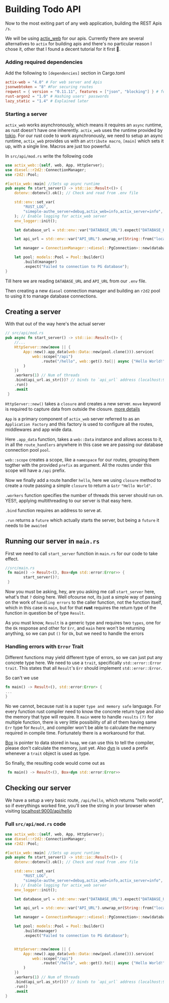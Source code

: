 # Building Todo API

Now to the most exiting part of any web application, building the REST Apis `/s`.

We will be using [actix_web](https://actix_web.rs) for our apis. Currently there
are several alternatives to `actix` for building apis and there's no particular 
reason I chose it, other that I found a decent tutorial for it first 😬.

### Adding required dependencies
Add the following to `[dependencies]` section in Cargo.toml

```toml
actix-web = "4.0" # For web server and Apis 
jsonwebtoken = "8" #For securing routes 
reqwest = { version = "0.11.11", features = ["json", "blocking"] } # for making api calls in rust
rust-argon2 = "1.0" # Hashing users' passwords
lazy_static = "1.4" # Explained later
```

### Starting a server
`actix_web` works asynchronously, which means it requires an `async` runtime, as 
rust doesn't have one inherently. `actix_web` uses the runtime provided by
[tokio](https://tokio.rs/). For our rust code to work asynchronously, we need to 
setup an async runtime, `actix_web` provides us with an `attribute macro`, `[main]`
which sets it up, with a single line. Macros are just too powerful.

In `src/api/mod.rs` write the following code
```rust 
use actix_web::{self, web, App, HttpServer};
use diesel::r2d2::ConnectionManager;
use r2d2::Pool;

#[actix_web::main] //Sets up async runtime 
pub async fn start_server() -> std::io::Result<()> {
    dotenv::dotenv().ok(); // Check and read from .env file

    std::env::set_var(
        "RUST_LOG",
        "simeple-authe_server=debug,actix_web=info,actix_server=info",
    ); // Enable logging for actix_web server
    env_logger::init();

    let database_url = std::env::var("DATABASE_URL").expect("DATABASE_URL must be set");

    let api_url = std::env::var("API_URL").unwrap_or(String::from("localhost:9000"));

    let manager = ConnectionManager::<diesel::PgConnection>::new(database_url);

    let pool: models::Pool = Pool::builder()
        .build(manager)
        .expect("Failed to connection to PG database");
}
```
Till here we are reading `DATABASE_URL` and `API_URL` from our `.env` file. 

Then creating a new `diesel` connection manager and building an `r2d2` pool to 
using it to manage database connections. 

## Creating a server

With that out of the way here's the actual server
```rust 
// src/api/mod.rs
pub async fn start_server() -> std::io::Result<()> {
    //...
    HttpServer::new(move || {
        App::new().app_data(web::Data::new(pool.clone())).service(
            web::scope("/api")
                .route("/hello", web::get().to(|| async {"Hello World!"}))
        )
    })
    .workers(1) // Num of threads
    .bind(api_url.as_str())? // binds to `api_url` address (localhost:9000)
    .run()
    .await
 }
```
`HttpServer::new()` takes a `closure` and creates a new server.
`move` keyword is required to capture data from outside the closure. [more details](https://doc.rust-lang.org/reference/types/closure.html)

`App` is a primary component of `actix_web` server referred to as an `Application Factory`
and this factory is used to configure all the routes, middlewares and app wide data.

Here `.app_data` function, takes a `web::Data` instance and allows access to it,
in all the `route_handlers` anywhere in this case we are passing our database connection pool `pool`. 

`web::scope` creates a scope, like a `namespace` for our routes, grouping them togther with the provided `prefix` as argument. All the routes under this scope will have a `/api` prefix.

Now we finally add a route handler `hello`, here we using `closure` method to create a route passing a simple `closure` to return a `&str` `"Hello World"`.

`.workers` function specifies the number of threads this server should run on. YES!!, applying multithreading to our server is that easy here. 

`.bind` function requires an address to serve at.

`.run` returns a `future` which actually starts the server, but being a `future` it needs to be `awaited`

## Running our server in `main.rs` 
First we need to call `start_server` function in `main.rs` for our code to take effect. 

```rust
//src/main.rs
 fn main() -> Result<(), Box<dyn std::error:Error>> {
        start_server()?;
 } 
```
Now you must be asking, hey, are you asking me call `start_server` here, what's that `?` doing here. Well ofcourse not, its just a simple 
way of passing on the work of `handling errors` to the caller function, not the function itself, which in this case is `main`, but for 
that **rust** requires the return type of the function in question be of type `Result`. 

As you must know, `Result` is a generic type and requires two `types`, one for the `Ok` response and other for `Err`, and `main` here 
won't be returning anything, so we can put `()` for `Ok`, but we need to handle the errors

### Handling errors with `Error` Trait
Different functions may yield different type of errors, so we can just put any concrete type here. We need to use a `trait`, specifically
`std::error::Error` `trait`. This states that all `Result`'s `Err` should implement `std::error::Error`. 

So can't we use 
```rust
fn main() -> Result<(), std::error:Error> {
...
}
```

No we cannot, because rust is a super `type and memory safe` language. For every function rust compiler need to know the concrete return type and also the memory that type will require. It `main` were to handle `results` `(?)` for multiple function, there is very little
possibility of all of them having same `Err` type for `Result`, and compiler won't be able to calculate the memory required in compile time. Fortunately there is a workaround for that.

[Box](https://doc.rust-lang.org/std/boxed/struct.Box.html) is pointer to data stored in `heap`, we can use this to tell the compiler, please don't calculate the memory, just yet. Also [dyn](https://doc.rust-lang.org/std/keyword.dyn.html) is used a prefix whenever a `trait` object is used as type. 

So finally, the resulting code would come out as 
```rust
 fn main() -> Result<(), Box<dyn std::error:Error>> 
```
## Checking our server
We have a setup a very basic route, `/api/hello`, which returns "hello world", so if everythings worked fine, you'll see the string in your browser when visiting [localhost:9000/api/hello](http://localhost:9000/api/hello)


### Full `src/api/mod.rs` code
```rust
use actix_web::{self, web, App, HttpServer};
use diesel::r2d2::ConnectionManager;
use r2d2::Pool;

#[actix_web::main] //Sets up async runtime 
pub async fn start_server() -> std::io::Result<()> {
    dotenv::dotenv().ok(); // Check and read from .env file

    std::env::set_var(
        "RUST_LOG",
        "simeple-authe_server=debug,actix_web=info,actix_server=info",
    ); // Enable logging for actix_web server
    env_logger::init();

    let database_url = std::env::var("DATABASE_URL").expect("DATABASE_URL must be set");

    let api_url = std::env::var("API_URL").unwrap_or(String::from("localhost:9000"));

    let manager = ConnectionManager::<diesel::PgConnection>::new(database_url);

    let pool: models::Pool = Pool::builder()
        .build(manager)
        .expect("Failed to connection to PG database");


    HttpServer::new(move || {
        App::new().app_data(web::Data::new(pool.clone())).service(
            web::scope("/api")
                .route("/hello", web::get().to(|| async {"Hello World!"}))
        )
    })
    .workers(1) // Num of threads
    .bind(api_url.as_str())? // binds to `api_url` address (localhost:9000)
    .run()
    .await
}
```
